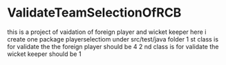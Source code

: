 # ValidateTeamSelectionOfRCB
this is a project of vaidation of foreign player and wicket keeper
here i create one package playerselectiom under src/test/java folder
1 st class is for validate the the foreign player should be 4
2 nd class is for validate the wicket keeper should be 1
